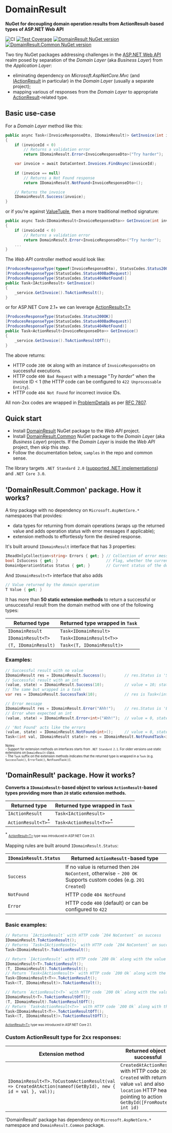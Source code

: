 # DomainResult
**NuGet for decoupling domain operation results from ActionResult-based types of ASP.NET Web API**

![CI](https://github.com/AKlaus/DomainResult/workflows/CI/badge.svg)
[![Test Coverage](https://coveralls.io/repos/github/AKlaus/DomainResult/badge.svg?branch=master)](https://coveralls.io/github/AKlaus/DomainResult?branch=master)
[![DomainResult NuGet version](https://img.shields.io/nuget/v/DomainResult.svg?style=flat&label=nuget%3A%20DomainResult)](https://www.nuget.org/packages/DomainResult)
[![DomainResult.Common NuGet version](https://img.shields.io/nuget/v/DomainResult.Common.svg?style=flat&label=nuget%3A%20DomainResult.Common)](https://www.nuget.org/packages/DomainResult.Common)
<br/>

Two tiny NuGet packages addressing challenges in the [ASP.NET Web API](https://dotnet.microsoft.com/apps/aspnet/apis) realm posed by separation of the _Domain Layer_ (aka _Business Layer_) from the _Application Layer_:
- eliminating dependency on _Microsoft.AspNetCore.Mvc_ (and [IActionResult](https://docs.microsoft.com/en-us/dotnet/api/microsoft.aspnetcore.mvc.iactionresult) in particular) in the _Domain Layer_ (usually a separate project);
- mapping various of responses from the _Domain Layer_ to appropriate [ActionResult](https://docs.microsoft.com/en-us/aspnet/core/web-api/action-return-types)-related type.

## Basic use-case

For a _Domain Layer_ method like this:

```cs
public async Task<(InvoiceResponseDto, IDomainResult)> GetInvoice(int invoiceId)
{
    if (invoiceId < 0)
        // Returns a validation error
        return IDomainResult.Error<InvoiceResponseDto>("Try harder");

    var invoice = await DataContext.Invoices.FindAsync(invoiceId);
    
    if (invoice == null)
        // Returns a Not Found response
        return IDomainResult.NotFound<InvoiceResponseDto>();

    // Returns the invoice
    IDomainResult.Success(invoice);
}
```

or if you're against [ValueTuple](https://docs.microsoft.com/en-us/dotnet/api/system.valuetuple), then a more traditional method signature:

```cs
public async Task<IDomainResult<InvoiceResponseDto>> GetInvoice(int invoiceId)
{
    if (invoiceId < 0)
        // Returns a validation error
        return DomainResult.Error<InvoiceResponseDto>("Try harder");
    ...
}
```

The _Web API_ controller method would look like:

```cs
[ProducesResponseType(typeof(InvoiceResponseDto), StatusCodes.Status200OK)]
[ProducesResponseType(StatusCodes.Status400BadRequest)]
[ProducesResponseType(StatusCodes.Status404NotFound)]
public Task<IActionResult> GetInvoice()
{
    _service.GetInvoice().ToActionResult();
}
```
or for ASP.NET Core 2.1+ we can leverage [ActionResult&lt;T&gt;](https://docs.microsoft.com/en-us/aspnet/core/web-api/action-return-types#actionresultt-type)

```cs
[ProducesResponseType(StatusCodes.Status200OK)]
[ProducesResponseType(StatusCodes.Status400BadRequest)]
[ProducesResponseType(StatusCodes.Status404NotFound)]
public Task<ActionResult<InvoiceResponseDto>> GetInvoice()
{
    _service.GetInvoice().ToActionResultOfT();
}
```

The above returns:
- HTTP code `200 OK` along with an instance of `InvoiceResponseDto` on successful executions.
- HTTP code `400 Bad Request` with a message "_Try harder_" when the invoice ID < 1 (the HTTP code can be configured to `422 Unprocessable Entity`).
- HTTP code `404 Not Found` for incorrect invoice IDs.

All non-2xx codes are wrapped in [ProblemDetails](https://docs.microsoft.com/en-us/dotnet/api/microsoft.aspnetcore.mvc.problemdetails) as per [RFC 7807](https://tools.ietf.org/html/rfc7807).

## Quick start

- Install [DomainResult](https://www.nuget.org/packages/DomainResult) NuGet package to the _Web API_ project.
- Install [DomainResult.Common](https://www.nuget.org/packages/DomainResult.Common) NuGet package to the _Domain Layer_ (aka _Business Layer_) projects. If the _Domain Layer_ is inside the _Web API_ project, then skip this step.
- Follow the documentation below, `samples` in the repo and common sense.

The library targets `.NET Standard 2.0` ([supported .NET implementations](https://dotnet.microsoft.com/platform/dotnet-standard#versions)) and `.NET Core 3.0`.

## 'DomainResult.Common' package. How it works?

A tiny package with no dependency on `Microsoft.AspNetCore.*` namespaces that provides:
- data types for returning from domain operations (wraps up the returned value and adds operation status with error messages if applicable);
- extension methods to effortlessly form the desired response.

It's built around `IDomainResult` interface that has 3 properties:

```cs
IReadOnlyCollection<string> Errors { get; } // Collection of error messages if any
bool IsSuccess { get; }                     // Flag, whether the current status is successful or not
DomainOperationStatus Status { get; }       // Current status of the domain operation: Success, Error, NotFound
```

And `IDomainResult<T>` interface that also adds

```cs
// Value returned by the domain operation
T Value { get; }
```

It has more than **50 static extension methods** to return a successful or unsuccessful result from the domain method with one of the following types:

| Returned type        | Returned type wrapped in `Task` |
| -------------------- | ------------------------------- |
| `IDomainResult`      | `Task<IDomainResult>`           |
| `IDomainResult<T>`   | `Task<IDomainResult<T>>`        |
| `(T, IDomainResult)` | `Task<(T, IDomainResult)>`      |

### Examples:
```cs
// Successful result with no value
IDomainResult res = IDomainResult.Success();        // res.Status is 'Success'
// Successful result with an int
(value, state) = IDomainResult.Success(10);         // value = 10; state.Status is 'Success'
// The same but wrapped in a task
var res = IDomainResult.SuccessTask(10);            // res is Task<(int, IDomainResult)>

// Error message
IDomainResult res = IDomainResult.Error("Ahh!");    // res.Status is 'Error' and res.Errors = new []{ "Ahh!" }
// Error when expected an int
(value, state) = IDomainResult.Error<int>("Ahh!");  // value = 0, state.Status is 'Error' and state.Errors = new []{ "Ahh!" }

// 'Not Found' acts like the errors
(value, state) = IDomainResult.NotFound<int>();     // value = 0, state.Status is 'NotFound'
Task<(int val, IDomainResult state)> res = IDomainResult.NotFoundTask<int>();  // value = 0, state.Status is 'NotFound'
```
<sub><sup>Notes:</sup></sub><br>
<sub><sup>- Support for extension methods on interfaces starts from `.NET Standard 2.1`. For older versions use static extensions on `DomainResult` class.</sup></sub><br>
<sub><sup>- The `Task` suffix on the extension methods indicates that the returned type is wrapped in a `Task` (e.g. `SuccessTask()`, `ErrorTask()`, `NotFoundTask()`).</sup></sub>

## 'DomainResult' package. How it works?

**Converts a `IDomainResult`-based object to various `ActionResult`-based types providing more than `20` static extension methods.**

| Returned type                                 | Returned type wrapped in `Task`                     |
| --------------------------------------------- | --------------------------------------------------- |
| `IActionResult`                               | `Task<IActionResult>`                               |
| `ActionResult<T>`<sup>[*](#myfootnote1)</sup> | `Task<ActionResult<T>>`<sup>[*](#myfootnote1)</sup> |

<sup><a name="myfootnote1">*</a></sup> <sub><sup>[ActionResult&lt;T&gt;](https://docs.microsoft.com/en-us/aspnet/core/web-api/action-return-types#actionresultt-type) type was introduced in ASP.NET Core 2.1.</sup></sub>

Mapping rules are built around `IDomainResult.Status`:

| `IDomainResult.Status` | Returned `ActionResult`-based type                                                                               |
| ---------------------- | ---------------------------------------------------------------------------------------------------------------- |
| `Success`              | If no value is returned then `204 NoContent`, otherwise - `200 OK`<br>Supports custom codes (e.g. `201 Created`) |
| `NotFound`             | HTTP code `404 NotFound`                                                                                         |
| `Error`                | HTTP code `400` (default) or can be configured to `422`                                                          |

### Basic examples:
```cs
// Returns `IActionResult` with HTTP code `204 NoContent` on success
IDomainResult.ToActionResult();
// Returns `Task<IActionResult>` with HTTP code `204 NoContent` on success
Task<IDomainResult>.ToActionResult();

// Return `IActionResult` with HTTP code `200 Ok` along with the value
IDomainResult<T>.ToActionResult();
(T, IDomainResult).ToActionResult();
// Return `Task<IActionResult>` with HTTP code `200 Ok` along with the value
Task<IDomainResult<T>>.ToActionResult();
Task<(T, IDomainResult)>.ToActionResult();

// Return `ActionResult<T>` with HTTP code `200 Ok` along with the value
IDomainResult<T>.ToActionResultOfT();
(T, IDomainResult).ToActionResultOfT();
// Return `Task<ActionResult<T>>` with HTTP code `200 Ok` along with the value
Task<IDomainResult<T>>.ToActionResultOfT();
Task<(T, IDomainResult)>.ToActionResultOfT();
```
<sub><sup>[ActionResult&lt;T&gt;](https://docs.microsoft.com/en-us/aspnet/core/web-api/action-return-types#actionresultt-type) type was introduced in ASP.NET Core 2.1.</sup></sub>

### Custom ActionResult type for 2xx responses:
| Extension method                                                                                         | Returned object if successful                                                                                                                                   |
| -------------------------------------------------------------------------------------------------------- | --------------------------------------------------------------------------------------------------------------------------------------------------------------- |
| `IDomainResult<T>.ToCustomActionResult(val => CreatedAtAction(nameof(GetById), new { id = val }, val));` | `CreatedAtActionResult` with HTTP code `201 Created` with returned value `val` and also `location` HTTP header pointing to action `GetById([FromRoute] int id)` |

'DomainResult' package has dependency on `Microsoft.AspNetCore.*` namespace and `DomainResult.Common` package.

